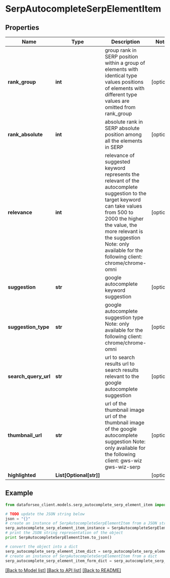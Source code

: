 # SerpAutocompleteSerpElementItem


## Properties

Name | Type | Description | Notes
------------ | ------------- | ------------- | -------------
**rank_group** | **int** | group rank in SERP position within a group of elements with identical type values positions of elements with different type values are omitted from rank_group | [optional] 
**rank_absolute** | **int** | absolute rank in SERP absolute position among all the elements in SERP | [optional] 
**relevance** | **int** | relevance of suggested keyword represents the relevant of the autocomplete suggestion to the target keyword can take values from 500 to 2000 the higher the value, the more relevant is the suggestion Note: only available for the following client: chrome/chrome-omni | [optional] 
**suggestion** | **str** | google autocomplete keyword suggestion | [optional] 
**suggestion_type** | **str** | google autocomplete suggestion type Note: only available for the following client: chrome/chrome-omni | [optional] 
**search_query_url** | **str** | url to search results url to search results relevant to the google autocomplete suggestion | [optional] 
**thumbnail_url** | **str** | url of the thumbnail image url of the thumbnail image of the google autocomplete suggestion Note: only available for the following client: gws-wiz gws-wiz-serp | [optional] 
**highlighted** | **List[Optional[str]]** |  | [optional] 

## Example

```python
from dataforseo_client.models.serp_autocomplete_serp_element_item import SerpAutocompleteSerpElementItem

# TODO update the JSON string below
json = "{}"
# create an instance of SerpAutocompleteSerpElementItem from a JSON string
serp_autocomplete_serp_element_item_instance = SerpAutocompleteSerpElementItem.from_json(json)
# print the JSON string representation of the object
print SerpAutocompleteSerpElementItem.to_json()

# convert the object into a dict
serp_autocomplete_serp_element_item_dict = serp_autocomplete_serp_element_item_instance.to_dict()
# create an instance of SerpAutocompleteSerpElementItem from a dict
serp_autocomplete_serp_element_item_form_dict = serp_autocomplete_serp_element_item.from_dict(serp_autocomplete_serp_element_item_dict)
```
[[Back to Model list]](../README.md#documentation-for-models) [[Back to API list]](../README.md#documentation-for-api-endpoints) [[Back to README]](../README.md)


